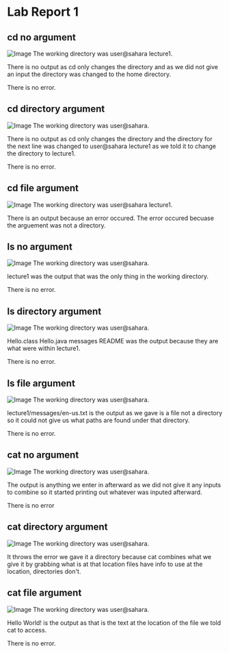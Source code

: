# Lab Report 1
## cd no argument
![Image](https://github.com/efang5/cse15l-lab-reports/blob/main/Screenshot%202024-01-24%20at%209.17.09%20AM.png?raw=true)
The working directory was user@sahara lecture1.

There is no output as cd only changes the directory and as we did not give an input the directory was changed to the home directory.

There is no error.
## cd directory argument
![Image](https://github.com/efang5/cse15l-lab-reports/blob/main/Screenshot%202024-01-10%20at%201.10.55%20PM.png?raw=true)
The working directory was user@sahara.

There is no output as cd only changes the directory and the directory for the next line was changed to user@sahara lecture1 as we told it to change the directory to lecture1.

There is no error.
## cd file argument
![Image](https://github.com/efang5/cse15l-lab-reports/blob/main/Screenshot%202024-01-10%20at%203.08.19%20PM.png?raw=true)
The working directory was user@sahara lecture1.

There is an output because an error occured. The error occured becuase the arguement was not a directory.

## ls no argument
![Image](https://github.com/efang5/cse15l-lab-reports/blob/main/Screenshot%202024-01-10%20at%201.29.51%20PM.png?raw=true)
The working directory was user@sahara.

lecture1 was the output that was the only thing in the working directory.

There is no error.
## ls directory argument
![Image](https://github.com/efang5/cse15l-lab-reports/blob/main/Screenshot%202024-01-10%20at%201.30.01%20PM.png?raw=true)
The working directory was user@sahara.

Hello.class  Hello.java  messages  README was the output because they are what were within lecture1.

There is no error.
## ls file argument
![Image](https://github.com/efang5/cse15l-lab-reports/blob/main/Screenshot%202024-01-10%20at%201.32.34%20PM.png?raw=true)
The working directory was user@sahara.

lecture1/messages/en-us.txt is the output as we gave is a file not a directory so it could not give us what paths are found under that directory.

There is no error.
## cat no argument
![Image](https://github.com/efang5/cse15l-lab-reports/blob/main/Screenshot%202024-01-24%20at%209.20.26%20AM.png?raw=true)
The working directory was user@sahara.

The output is anything we enter in afterward as we did not give it any inputs to combine so it started printing out whatever was inputed afterward.

There is no error

## cat directory argument
![Image](https://github.com/efang5/cse15l-lab-reports/blob/main/Screenshot%202024-01-10%20at%201.35.35%20PM.png?raw=true)
The working directory was user@sahara.

It throws the error we gave it a directory because cat combines what we give it by grabbing what is at that location files have info to use at the location, directories don't.

## cat file argument
![Image](https://github.com/efang5/cse15l-lab-reports/blob/main/Screenshot%202024-01-10%20at%201.35.22%20PM.png?raw=true)
The working directory was user@sahara.

Hello World! is the output as that is the text at the location of the file we told cat to access.

There is no error.
